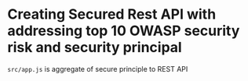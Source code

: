 # Creating Secured Rest API with addressing top 10 OWASP security risk and security principal

```src/app.js``` is aggregate of secure principle to REST API 

